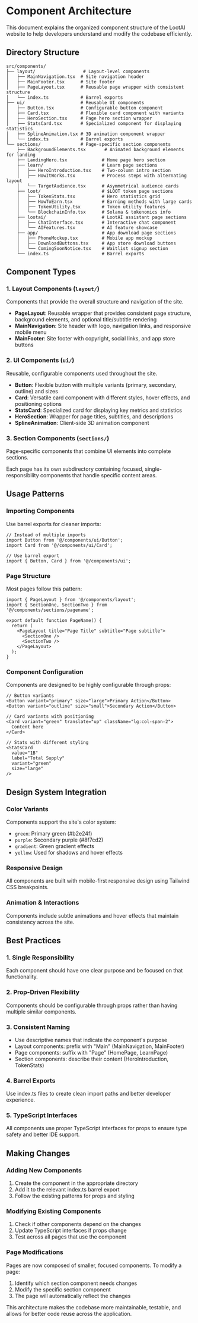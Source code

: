 # Component Architecture

This document explains the organized component structure of the LootAI website to help developers understand and modify the codebase efficiently.

## Directory Structure

```
src/components/
├── layout/                  # Layout-level components
│   ├── MainNavigation.tsx  # Site navigation header
│   ├── MainFooter.tsx      # Site footer
│   ├── PageLayout.tsx      # Reusable page wrapper with consistent structure
│   └── index.ts            # Barrel exports
├── ui/                     # Reusable UI components
│   ├── Button.tsx          # Configurable button component
│   ├── Card.tsx            # Flexible card component with variants
│   ├── HeroSection.tsx     # Page hero section wrapper
│   ├── StatsCard.tsx       # Specialized component for displaying statistics
│   ├── SplineAnimation.tsx # 3D animation component wrapper
│   └── index.ts            # Barrel exports
└── sections/               # Page-specific section components
    ├── BackgroundElements.tsx       # Animated background elements for landing
    ├── LandingHero.tsx             # Home page hero section
    ├── learn/                      # Learn page sections
    │   ├── HeroIntroduction.tsx    # Two-column intro section
    │   ├── HowItWorks.tsx          # Process steps with alternating layout
    │   └── TargetAudience.tsx      # Asymmetrical audience cards
    ├── loot/                       # $LOOT token page sections
    │   ├── TokenStats.tsx          # Hero statistics grid
    │   ├── HowToEarn.tsx           # Earning methods with large cards
    │   ├── TokenUtility.tsx        # Token utility features
    │   └── BlockchainInfo.tsx      # Solana & tokenomics info
    ├── lootai/                     # LootAI assistant page sections
    │   ├── ChatInterface.tsx       # Interactive chat component
    │   └── AIFeatures.tsx          # AI feature showcase
    ├── app/                        # App download page sections
    │   ├── PhoneMockup.tsx         # Mobile app mockup
    │   ├── DownloadButtons.tsx     # App store download buttons
    │   └── ComingSoonNotice.tsx    # Waitlist signup section
    └── index.ts                    # Barrel exports
```

## Component Types

### 1. Layout Components (`layout/`)
Components that provide the overall structure and navigation of the site.

- **PageLayout**: Reusable wrapper that provides consistent page structure, background elements, and optional title/subtitle rendering
- **MainNavigation**: Site header with logo, navigation links, and responsive mobile menu  
- **MainFooter**: Site footer with copyright, social links, and app store buttons

### 2. UI Components (`ui/`)
Reusable, configurable components used throughout the site.

- **Button**: Flexible button with multiple variants (primary, secondary, outline) and sizes
- **Card**: Versatile card component with different styles, hover effects, and positioning options
- **StatsCard**: Specialized card for displaying key metrics and statistics
- **HeroSection**: Wrapper for page titles, subtitles, and descriptions
- **SplineAnimation**: Client-side 3D animation component

### 3. Section Components (`sections/`)
Page-specific components that combine UI elements into complete sections.

Each page has its own subdirectory containing focused, single-responsibility components that handle specific content areas.

## Usage Patterns

### Importing Components

Use barrel exports for cleaner imports:

```tsx
// Instead of multiple imports
import Button from '@/components/ui/Button';
import Card from '@/components/ui/Card';

// Use barrel export
import { Button, Card } from '@/components/ui';
```

### Page Structure

Most pages follow this pattern:

```tsx
import { PageLayout } from '@/components/layout';
import { SectionOne, SectionTwo } from '@/components/sections/pagename';

export default function PageName() {
  return (
    <PageLayout title="Page Title" subtitle="Page subtitle">
      <SectionOne />
      <SectionTwo />
    </PageLayout>
  );
}
```

### Component Configuration

Components are designed to be highly configurable through props:

```tsx
// Button variants
<Button variant="primary" size="large">Primary Action</Button>
<Button variant="outline" size="small">Secondary Action</Button>

// Card variants with positioning
<Card variant="green" translate="up" className="lg:col-span-2">
  Content here
</Card>

// Stats with different styling
<StatsCard 
  value="1B" 
  label="Total Supply" 
  variant="green" 
  size="large" 
/>
```

## Design System Integration

### Color Variants
Components support the site's color system:
- `green`: Primary green (#b2e24f)
- `purple`: Secondary purple (#8f7cd2)  
- `gradient`: Green gradient effects
- `yellow`: Used for shadows and hover effects

### Responsive Design
All components are built with mobile-first responsive design using Tailwind CSS breakpoints.

### Animation & Interactions
Components include subtle animations and hover effects that maintain consistency across the site.

## Best Practices

### 1. Single Responsibility
Each component should have one clear purpose and be focused on that functionality.

### 2. Prop-Driven Flexibility
Components should be configurable through props rather than having multiple similar components.

### 3. Consistent Naming
- Use descriptive names that indicate the component's purpose
- Layout components: prefix with "Main" (MainNavigation, MainFooter)
- Page components: suffix with "Page" (HomePage, LearnPage)
- Section components: describe their content (HeroIntroduction, TokenStats)

### 4. Barrel Exports
Use index.ts files to create clean import paths and better developer experience.

### 5. TypeScript Interfaces
All components use proper TypeScript interfaces for props to ensure type safety and better IDE support.

## Making Changes

### Adding New Components
1. Create the component in the appropriate directory
2. Add it to the relevant index.ts barrel export
3. Follow the existing patterns for props and styling

### Modifying Existing Components
1. Check if other components depend on the changes
2. Update TypeScript interfaces if props change
3. Test across all pages that use the component

### Page Modifications
Pages are now composed of smaller, focused components. To modify a page:
1. Identify which section component needs changes
2. Modify the specific section component
3. The page will automatically reflect the changes

This architecture makes the codebase more maintainable, testable, and allows for better code reuse across the application. 